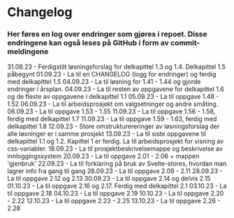 
# Changelog

### Her føres en log over endringer som gjøres i repoet. Disse endringene kan også leses på GitHub i form av commit-meldingene

31.08.23 - Ferdigstilt løsningsforslag for delkapittel 1.3 og 1.4. Delkapittel 1.5 påbegynt
01.09.23 - La til en CHANGELOG (logg for endringer) og ferdig med delkapittel 1.5
04.09.23 - La til løsning for 1.41 - 1.44 og gjorde endringer i årsplan.
04.09.23 - La til resten av oppgavene for delkapittel 1.6 og de fleste av oppgavene i delkapittel 1.1
05.09.23 - La til oppgave 1.48 - 1.52
06.09.23 - La til arbeidsprosjekt om valgsetninger og andre småting.
06.09.23 - La til oppgave 1.53 - 1.55
11.09.23 - La til oppgave 1.56 - 1.58, ferdig med delkapittel 1.7
11.09.23 - La til oppgave 1.59 - 1.63, ferdig med delkapittel 1.8
12.09.23 - Store omstrukturereringer av løsningsforslag der alle løsninger er i samme prosjekt
13.09.23 - La til siste oppgavene til delkapittel 1.1 og 1.2. Kapittel 1 er ferdig. La til arbeidsprosjekt for visning av css-variabler.
18.09.23 - La til prosjektbeskrivelsemappe og beskrivelse av innloggingssystem
20.09.23 - La til oppgave 2.01 - 2.06 + mappen 'gjenbruk'
22.09.23 - La til forklaring på bruk av Svelte-stores, hvordan man lagrer info fra gang til gang
28.09.23 - La til oppgave 2.09 - 2.11
28.09.23 - La til oppgave 2.12 og 2.13
30.09.23 - La til oppgave 2.14 og delvis 2.15
01.10.23 - La til oppgave 2.16 og 2.17. Ferdig med delkapittel 2.1
03.10.23 - La til oppgave 2.18
04.10.23 - La til oppgave 2.19
10.10.23 - La til oppgave 2.20 - 2.22
12.10.23 - La til oppgave 2.23 - 2.25
13.10.23 - La til oppgave 2.26 - 2.28